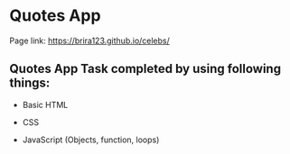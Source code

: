 # Quotes App

Page link: https://brira123.github.io/celebs/

## Quotes App Task completed by using following things:

* Basic HTML

* CSS

* JavaScript (Objects, function, loops)
